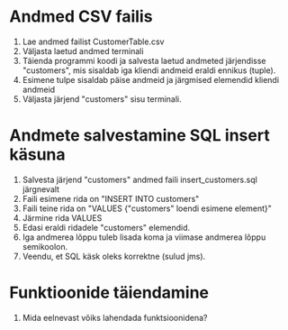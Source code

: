 # Andmed CSV failis

1. Lae andmed failist CustomerTable.csv
2. Väljasta laetud andmed terminali
3. Täienda programmi koodi ja salvesta laetud andmeted järjendisse "customers", mis sisaldab iga kliendi andmeid eraldi ennikus (tuple).
4. Esimene tulpe sisaldab päise andmeid ja järgmised elemendid kliendi andmeid
5. Väljasta järjend "customers" sisu terminali.

# Andmete salvestamine SQL insert käsuna

1. Salvesta järjend "customers" andmed faili insert_customers.sql järgnevalt
2. Faili esimene rida on "INSERT INTO customers"
3. Faili teine rida on "VALUES {"customers" loendi esimene element}"
4. Järmine rida VALUES
5. Edasi eraldi ridadele "customers" elemendid.
6. Iga andmerea lõppu tuleb lisada koma ja viimase andmerea lõppu semikoolon.
7. Veendu, et SQL käsk oleks korrektne (sulud jms).

# Funktioonide täiendamine
1. Mida eelnevast võiks lahendada funktsioonidena?

